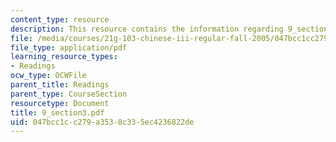 ```yaml
---
content_type: resource
description: This resource contains the information regarding 9_section3.
file: /media/courses/21g-103-chinese-iii-regular-fall-2005/047bcc1cc279a3538c335ec4236822de_MIT21G_103F05_9_3.pdf
file_type: application/pdf
learning_resource_types:
- Readings
ocw_type: OCWFile
parent_title: Readings
parent_type: CourseSection
resourcetype: Document
title: 9_section3.pdf
uid: 047bcc1c-c279-a353-8c33-5ec4236822de
---
```

